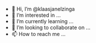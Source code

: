 - 👋 Hi, I’m @klaasjanelzinga
- 👀 I’m interested in ...
- 🌱 I’m currently learning ...
- 💞️ I’m looking to collaborate on ...
- 📫 How to reach me ...

<!---
klaasjanelzinga/klaasjanelzinga is a ✨ special ✨ repository because its `README.md` (this file) appears on your GitHub profile.
You can click the Preview link to take a look at your changes.
--->
